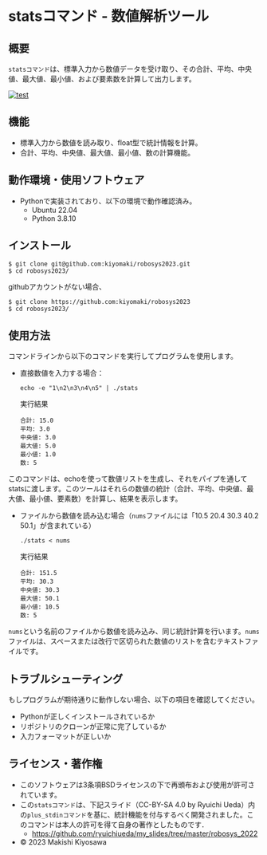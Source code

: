 # statsコマンド - 数値解析ツール

## 概要
`statsコマンド`は、標準入力から数値データを受け取り、その合計、平均、中央値、最大値、最小値、および要素数を計算して出力します。

[![test](https://github.com/kiyomaki/robosys2023/actions/workflows/test.yml/badge.svg)](https://github.com/kiyomaki/robosys2023/actions/workflows/test.yml)

## 機能
- 標準入力から数値を読み取り、float型で統計情報を計算。
- 合計、平均、中央値、最大値、最小値、数の計算機能。

## 動作環境・使用ソフトウェア
- Pythonで実装されており、以下の環境で動作確認済み。
  - Ubuntu 22.04
  - Python 3.8.10
 
## インストール
```
$ git clone git@github.com:kiyomaki/robosys2023.git
$ cd robosys2023/
```
githubアカウントがない場合、
```
$ git clone https://github.com:kiyomaki/robosys2023
$ cd robosys2023/
```

## 使用方法
コマンドラインから以下のコマンドを実行してプログラムを使用します。

- 直接数値を入力する場合：
  ```
  echo -e "1\n2\n3\n4\n5" | ./stats
  ```
  実行結果
  ```
  合計: 15.0
  平均: 3.0
  中央値: 3.0
  最大値: 5.0
  最小値: 1.0
  数: 5
  ```

このコマンドは、echoを使って数値リストを生成し、それをパイプを通してstatsに渡します。このツールはそれらの数値の統計（合計、平均、中央値、最大値、最小値、要素数）を計算し、結果を表示します。

- ファイルから数値を読み込む場合（`nums`ファイルには「10.5 20.4 30.3 40.2 50.1」が含まれている）
  ```
  ./stats < nums
  ```
  実行結果
  ```
  合計: 151.5
  平均: 30.3
  中央値: 30.3
  最大値: 50.1
  最小値: 10.5
  数: 5
  ```

`nums`という名前のファイルから数値を読み込み、同じ統計計算を行います。`nums`ファイルは、スペースまたは改行で区切られた数値のリストを含むテキストファイルです。

## トラブルシューティング
もしプログラムが期待通りに動作しない場合、以下の項目を確認してください。
- Pythonが正しくインストールされているか
- リポジトリのクローンが正常に完了しているか
- 入力フォーマットが正しいか

## ライセンス・著作権
- このソフトウェアは3条項BSDライセンスの下で再頒布および使用が許可されています。
- この`statsコマンド`は、下記スライド（CC-BY-SA 4.0 by Ryuichi Ueda）内の`plus_stdinコマンド`を基に、統計機能を付与するべく開発されました。このコマンドは本人の許可を得て自身の著作としたものです．
   - https://github.com/ryuichiueda/my_slides/tree/master/robosys_2022
- © 2023 Makishi Kiyosawa
